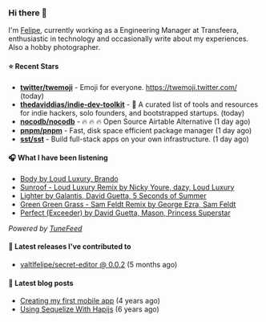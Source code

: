 ### Hi there 👋

I'm [Felipe](https://felipevm.com), currently working as a Engineering Manager at Transfeera, enthusiastic in technology and occasionally write about my experiences. Also a hobby photographer.

#### ⭐ Recent Stars
- **[twitter/twemoji](https://github.com/twitter/twemoji)** - Emoji for everyone. https://twemoji.twitter.com/ (today)
- **[thedaviddias/indie-dev-toolkit](https://github.com/thedaviddias/indie-dev-toolkit)** - 🚀 A curated list of tools and resources for indie hackers, solo founders, and bootstrapped startups. (today)
- **[nocodb/nocodb](https://github.com/nocodb/nocodb)** - 🔥 🔥 🔥 Open Source Airtable Alternative (1 day ago)
- **[pnpm/pnpm](https://github.com/pnpm/pnpm)** - Fast, disk space efficient package manager (1 day ago)
- **[sst/sst](https://github.com/sst/sst)** - Build full-stack apps on your own infrastructure. (1 day ago)

#### 🎧 What I have been listening
- [Body by Loud Luxury, Brando](https://open.spotify.com/track/21RzyxY3EFaxVy6K4RqaU9)
- [Sunroof - Loud Luxury Remix by Nicky Youre, dazy, Loud Luxury](https://open.spotify.com/track/1E8i4Xq9tH2LVWC0b1Sptj)
- [Lighter by Galantis, David Guetta, 5 Seconds of Summer](https://open.spotify.com/track/7hdNTegC0TCKKoxB6GTFH3)
- [Green Green Grass - Sam Feldt Remix by George Ezra, Sam Feldt](https://open.spotify.com/track/0nmHVEKnBniX3DOmMwCOZi)
- [Perfect (Exceeder) by David Guetta, Mason, Princess Superstar](https://open.spotify.com/track/7jY6W92bLfnXnevTa7JKHi)

_Powered by [TuneFeed](https://tunefeed.app?ref=valtlfelipe-gh-profile)_ 

#### 🚀 Latest releases I've contributed to


- [valtlfelipe/secret-editor @ 0.0.2](https://github.com/valtlfelipe/secret-editor/releases/tag/0.0.2) (5 months ago)

#### 📄 Latest blog posts
- [Creating my first mobile app](https://felipevm.com/posts/creating-my-first-mobile-app/) (4 years ago)
- [Using Sequelize With Hapijs](https://felipevm.com/posts/using-sequelize-with-hapijs/) (6 years ago)
